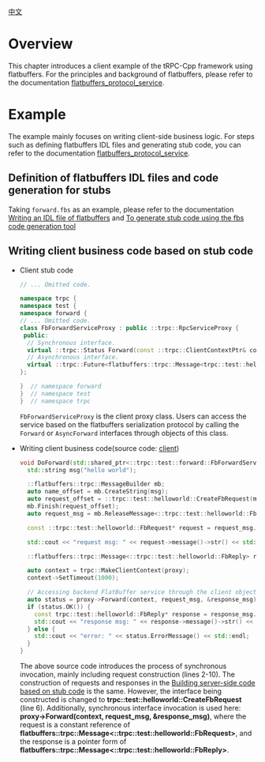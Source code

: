 [中文](../zh/flatbuffers_protocol_client.md)

# Overview

This chapter introduces a client example of the tRPC-Cpp framework using flatbuffers. For the principles and background of flatbuffers, please refer to the documentation [flatbuffers_protocol_service](../en/flatbuffers_protocol_service.md).

# Example

The example mainly focuses on writing client-side business logic. For steps such as defining flatbuffers IDL files and generating stub code, you can refer to the documentation [flatbuffers_protocol_service](../en/flatbuffers_protocol_service.md).

## Definition of flatbuffers IDL files and code generation for stubs

Taking `forward.fbs` as an example, please refer to the documentation [Writing an IDL file of flatbuffers](../en/flatbuffers_protocol_service.md#writing-an-idl-file-of-flatbuffers) and [To generate stub code using the fbs code generation tool](../en/flatbuffers_protocol_service.md#to-generate-stub-code-using-the-fbs-code-generation-tool)

## Writing client business code based on stub code

- Client stub code

  ```cpp
  // ... Omitted code.
  
  namespace trpc {
  namespace test {
  namespace forward {
  // ... Omitted code.
  class FbForwardServiceProxy : public ::trpc::RpcServiceProxy {
   public:
    // Synchronous interface.
    virtual ::trpc::Status Forward(const ::trpc::ClientContextPtr& context, const flatbuffers::trpc::Message<trpc::test::helloworld::FbRequest>* request, flatbuffers::trpc::Message<trpc::test::helloworld::FbReply>* response);
    // Asynchronous interface.
    virtual ::trpc::Future<flatbuffers::trpc::Message<trpc::test::helloworld::FbReply>> AsyncForward(const ::trpc::ClientContextPtr& context, const flatbuffers::trpc::Message<trpc::test::helloworld::FbRequest>* request);
  };
  
  }  // namespace forward
  }  // namespace test
  }  // namespace trpc
  ```

  `FbForwardServiceProxy` is the client proxy class. Users can access the service based on the flatbuffers serialization protocol by calling the `Forward` or `AsyncForward` interfaces through objects of this class.

- Writing client business code(source code: [client](../../examples/features/trpc_flatbuffers/client/client.cc))

  ```cpp
  void DoForward(std::shared_ptr<::trpc::test::forward::FbForwardServiceProxy>& proxy) {
    std::string msg("hello world");

    ::flatbuffers::trpc::MessageBuilder mb;
    auto name_offset = mb.CreateString(msg);
    auto request_offset = ::trpc::test::helloworld::CreateFbRequest(mb, name_offset);
    mb.Finish(request_offset);
    auto request_msg = mb.ReleaseMessage<::trpc::test::helloworld::FbRequest>();

    const ::trpc::test::helloworld::FbRequest* request = request_msg.GetRoot();

    std::cout << "request msg: " << request->message()->str() << std::endl;

    ::flatbuffers::trpc::Message<::trpc::test::helloworld::FbReply> response_msg;

    auto context = trpc::MakeClientContext(proxy);
    context->SetTimeout(1000);

    // Accessing backend FlatBuffer service through the client object.
    auto status = proxy->Forward(context, request_msg, &response_msg);
    if (status.OK()) {
      const trpc::test::helloworld::FbReply* response = response_msg.GetRoot();
      std::cout << "response msg: " << response->message()->str() << std::endl;
    } else {
      std::cout << "error: " << status.ErrorMessage() << std::endl;
    }
  }
  ```

  The above source code introduces the process of synchronous invocation, mainly including request construction (lines 2-10). The construction of requests and responses in the [Building server-side code based on stub code](../en/flatbuffers_protocol_service.md#building-server-side-code-based-on-stub-code) is the same. However, the interface being constructed is changed to **trpc::test::helloworld::CreateFbRequest** (line 6). Additionally, synchronous interface invocation is used here: **proxy->Forward(context, request_msg, &response_msg)**, where the request is a constant reference of **flatbuffers::trpc::Message<::trpc::test::helloworld::FbRequest>**, and the response is a pointer form of **flatbuffers::trpc::Message<::trpc::test::helloworld::FbReply>**.
